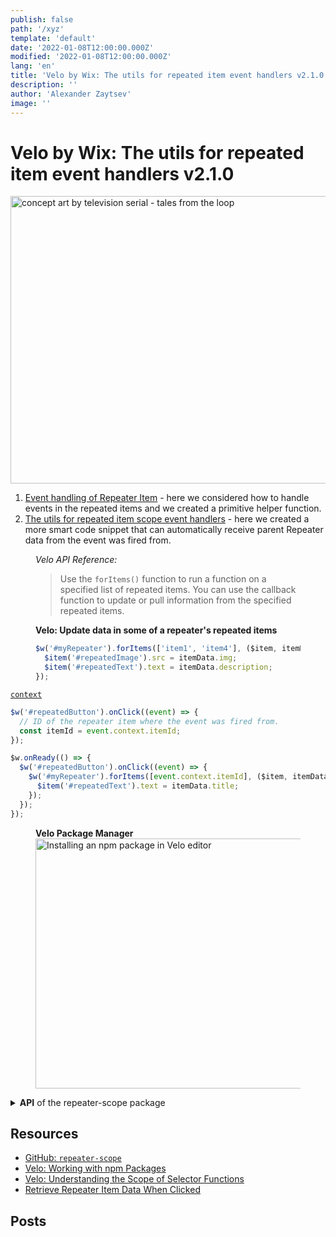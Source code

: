 ```yaml
---
publish: false
path: '/xyz'
template: 'default'
date: '2022-01-08T12:00:00.000Z'
modified: '2022-01-08T12:00:00.000Z'
lang: 'en'
title: 'Velo by Wix: The utils for repeated item event handlers v2.1.0'
description: ''
author: 'Alexander Zaytsev'
image: ''
---
```


# Velo by Wix: The utils for repeated item event handlers v2.1.0

<img
  src="/assets/images/a.jpg"
  alt="concept art by television serial - tales from the loop"
  width="1021"
  height="460"
/>

1. [Event handling of Repeater Item](/event-handling-of-repeater-item) - here we considered how to handle events in the repeated items and we created a primitive helper function.
2. [The utils for repeated item scope event handlers](/the-utils-for-repeated-item-scope-event-handlers) - here we created a more smart code snippet that can automatically receive parent Repeater data from the event was fired from.

<figure>
  <figcaption>
    <cite>Velo API Reference:</cite>
  </figcaption>
  <blockquote cite="https://www.wix.com/velo/reference/$w/repeater/foritems">
    Use the <code>forItems()</code> function to run a function on a specified list of repeated items. You can use the callback function to update or pull information from the specified repeated items.
  </blockquote>
</figure>

<figure>
  <figcaption>
    <strong>Velo: Update data in some of a repeater's repeated items</strong>
  </figcaption>

  ```js
  $w('#myRepeater').forItems(['item1', 'item4'], ($item, itemData, index) => {
    $item('#repeatedImage').src = itemData.img;
    $item('#repeatedText').text = itemData.description;
  });
  ```
</figure>

[`context`](https://www.wix.com/velo/reference/$w/event/context)

```js
$w('#repeatedButton').onClick((event) => {
  // ID of the repeater item where the event was fired from.
  const itemId = event.context.itemId;
});
```

```js
$w.onReady(() => {
  $w('#repeatedButton').onClick((event) => {
    $w('#myRepeater').forItems([event.context.itemId], ($item, itemData, index) => {
      $item('#repeatedText').text = itemData.title;
    });
  });
});
```

<figure>
  <figcaption>
    <strong>Velo Package Manager</strong>
  </figcaption>
  <img
    src="/assets/images/install-repeater-scope.jpeg"
    alt="Installing an npm package in Velo editor"
    width="1486"
    height="400"
    loading="lazy"
  />
</figure>

<details>
  <summary>
    <strong>API</strong> of the repeater-scope package
  </summary>

- `useScope(event)`
- `createScope(event)`
- `getRepeater(event)` <small><em>(since v2.0.0)</small></em>
- `updateItem(event, callback)` <small><em>(since v2.0.0)</small></em>

**useScope**

Automatically find the parent Repeater by the emitted `event` object

```js
import { useScope } from 'repeater-scope';

$w.onReady(() => {
  $w('#repeatedButton').onClick((event) => {
    const { $item, itemData, index, data } = useScope(event);

    $item('#repeatedText').text = itemData.title;
  });
});
```

**createScope**

Create scope function with specific data array. It can be useful with state management libraries for example [redux](https://redux.js.org/), [mobx](https://mobx.js.org/README.html) or [storeon-velo](https://github.com/shoonia/storeon-velo) etc.

```js
import { createScope } from 'repeater-scope';

// Create a scope with a callback function that returns actual repeater data.
const useScope = createScope(() => {
  return $w('#myRepeater').data;
});

$w.onReady(() => {
  $w('#repeatedButton').onClick((event) => {
    const { $item, itemData, index, data } = useScope(event);

    $item('#repeatedText').text = itemData.title;
  });
});
```

**getRepeater**

Get parent Repeater by the emitted `event` object

```js
import { getRepeater } from 'repeater-scope';

$w.onReady(() => {
  $w('#repeatedButton').onClick((event) => {
    const $repeater = getRepeater(event);

    $repeater.hide();
  });
});
```

**updateItem**

Update Repeated Item by the emitted event object

```js
import { updateItem } from 'repeater-scope';

$w.onReady(() => {
  $w('#repeatedButton').onClick((event) => {
    updateItem(event, ($item, itemData, index) => {
      $item('#repeatedText').text = itemData.title;
    });
  });
});
```

</details>

## Resources

- [GitHub: `repeater-scope`](https://github.com/shoonia/repeater-scope)
- [Velo: Working with npm Packages](https://support.wix.com/en/article/velo-working-with-npm-packages)
- [Velo: Understanding the Scope of Selector Functions](https://support.wix.com/en/article/velo-understanding-the-scope-of-selector-functions)
- [Retrieve Repeater Item Data When Clicked](https://www.wix.com/velo/reference/$w/repeater/introduction#$w_repeater_introduction_retrieve-repeater-item-data-when-clicked)

## Posts
